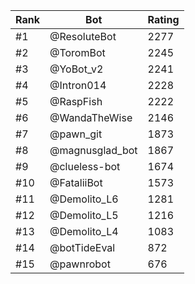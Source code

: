 Rank|Bot|Rating
---|---|---
#1|@ResoluteBot|2277
#2|@ToromBot|2245
#3|@YoBot_v2|2241
#4|@Intron014|2228
#5|@RaspFish|2222
#6|@WandaTheWise|2146
#7|@pawn_git|1873
#8|@magnusglad_bot|1867
#9|@clueless-bot|1674
#10|@FataliiBot|1573
#11|@Demolito_L6|1281
#12|@Demolito_L5|1216
#13|@Demolito_L4|1083
#14|@botTideEval|872
#15|@pawnrobot|676
